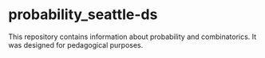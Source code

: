 # probability_seattle-ds

This repository contains information about probability and combinatorics. It was designed for pedagogical purposes.
